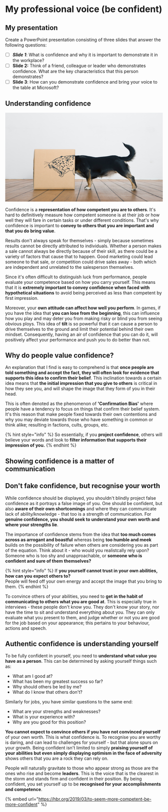 # My professional voice \(be confident\)

## My presentation

Create a PowerPoint presentation consisting of three slides that answer the following questions:

* [ ] _**Slide 1**_: What is confidence and why it is important to demonstrate it in the workplace?
* [ ] **Slide 2:** Think of a friend, colleague or leader who demonstrates confidence. What are the key characteristics that this person demonstrates?
* [ ] **Slide 3**: How can you demonstrate confidence and bring your voice to the table at Microsoft?

## Understanding confidence

![Confidence is how you are perceived by others](../../../.gitbook/assets/image%20%28173%29.png)

Confidence is a **representation of how competent you are to others**. It's hard to definitively measure how competent someone is at their job or how well they will fare in certain tasks or under different conditions. That's why confidence is important to **convey to others that you are important and that you do bring value**.

Results don't always speak for themselves - simply because sometimes results cannot be directly attributed to individuals. Whether a person makes a sale cannot always be directly because of their skill, as there could be a variety of factors that cause that to happen. Good marketing could lead someone to that sale, or competition could drive sales away - both which are independent and unrelated to the salesperson themselves.

Since it's often difficult to distinguish luck from performance, people evaluate your competence based on how you carry yourself. This means that it is **extremely important to convey confidence when faced with hypothetical situations** to avoid being perceived as less than competent by first impression.

Moreover, your **own attitude can affect how well you perform**. In games, if you have the idea that **you can lose from the beginning**, this can influence how you play and may deter you from making risky or blind you from seeing obvious ploys. This idea of **tilt** is so powerful that it can cause a person to drive themselves to the ground and limit their potential behind their own mindset. Consequently, having an air of confidence that you can do it, will positively affect your performance and push you to do better than not.

## Why do people value confidence?

An explanation that I find is easy to comprehend is that **once people are told something and accept the fact, they will often look for evidence that supports this idea to confirm their belief**. This inclination towards a certain idea means that **the initial impression that you give to others** is critical in how they see you, and will shape the image that they form of you in their head.

This is often denoted as the phenomenon of **'Confirmation Bias'** where people have a tendency to focus on things that confirm their belief system. It's this reason that make people fixed towards their own contentions and why you may deviate towards those who have something in common or think alike; resulting in factions, cults, groups, etc.

{% hint style="info" %}
So essentially, if you **project confidence**, others will believe your words and look to **filter information that supports their impression of you.**
{% endhint %}

## Showing confidence is a matter of communication



## Don't fake confidence, but recognise your worth

While confidence should be displayed, you shouldn't blindly project false confidence as it portrays a false image of you. One should be confident, but also **aware of their own shortcomings** and where they can communicate lack of ability/knowledge - that too is a strength of communication. For **genuine confidence, you should seek to understand your own worth and where your strengths lie**.

The importance of confidence stems from the idea that **too much comes across as arrogant and boastful** whereas being **too humble and meek** builds on the possibility of failure when others are considering you as part of the equation. Think about it - who would you realistcally rely upon? Someone who is too shy and unapproachable, or **someone who is confident and sure of them themselves?**

{% hint style="info" %}
If **you yourself cannot trust in your own abilities, how can you expect others to?**  
People will feed off your own energy and accept the image that you bring to them.
{% endhint %}

To convince others of your abilities, you need to **get in the habit of communicating to others what you are good at**. This is especially true in interviews - these people don't know you. They don't know your story, nor have the time to sit and understand everything about you. They can only evaluate what you present to them, and judge whether or not you are good for the job based on your appearance; this pertains to your behaviour, actions and speech.

## Authentic confidence is understanding yourself

To be fully confident in yourself, you need to **understand what value you have as a person**. This can be determined by asking yourself things such as:

* What am I good at?
* What has been my greatest success so far?
* Why should others be led by me?
* What do I know that others don't?

Similarly for jobs, you have similar questions to the same end:

* What are your strengths and weaknesses?
* What is your experience with?
* Why are you good for this position?

**You cannot expect to convince others if you have not convinced yourself** of your own worth. This is what confidence is. To recognise you are worthy is daring, and can lead to challenges for yourself - but that alone spurs on your growth. Being confident isn't limited to simply **praising yourself of your abilities but even simply displaying optimism in the face of adversity** shows others that you are a rock they can rely on.

People will naturally gravitate to those who appear strong as those are the ones who rise and become **leaders**. This is the voice that is the clearest in the storm and stands firm and confident in their position. By being confident, you set yourself up to be **recognised for your accomplishments and competence**.

{% embed url="https://hbr.org/2019/03/to-seem-more-competent-be-more-confident" %}

